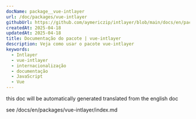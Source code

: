 ```yaml
---
docName: package__vue-intlayer
url: /doc/packages/vue-intlayer
githubUrl: https://github.com/aymericzip/intlayer/blob/main/docs/en/packages/vue-intlayer/index.md
createdAt: 2025-04-18
updatedAt: 2025-04-18
title: Documentação do pacote | vue-intlayer
description: Veja como usar o pacote vue-intlayer
keywords:
  - Intlayer
  - vue-intlayer
  - internacionalização
  - documentação
  - JavaScript
  - Vue
---
```


this doc will be automatically generated translated from the english doc

see /docs/en/packages/vue-intlayer/index.md
